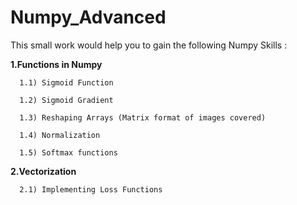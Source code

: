 # Numpy_Advanced

This small work would help you to gain the following Numpy Skills :

  **1.Functions in Numpy**
      
      1.1) Sigmoid Function
      
      1.2) Sigmoid Gradient
      
      1.3) Reshaping Arrays (Matrix format of images covered)
      
      1.4) Normalization  
      
      1.5) Softmax functions
   
   **2.Vectorization**
    
      2.1) Implementing Loss Functions
  
